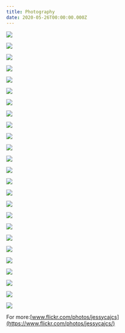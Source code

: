 ```yaml
---
title: Photography
date: 2020-05-26T00:00:00.000Z
---
```

<div class="img-row pad-bottom">

![](https://ucarecdn.com/14ed26a3-3fcd-4ca4-8e01-a7ae4f85b0fe/)

![](https://ucarecdn.com/ccf105c4-92de-47e1-9650-450c5a29e5d0/)

</div>

![](https://ucarecdn.com/4dc03f7a-a07c-4ffc-bbcf-bccabd50aa1a/)

![](https://ucarecdn.com/30e60010-ec86-40fd-aec1-0adfb5e040f8/)

<div class="img-row">

![](https://ucarecdn.com/91ec4bf1-7c6b-4a58-905a-e8bf54482368/)

![](https://ucarecdn.com/9fcd14a6-8cc6-4c39-a844-30854e93ca9e/)

</div>

![](https://ucarecdn.com/48a8b99a-2eff-4b2f-8742-0cc1e377be9f/)

<div class="img-row">

![](https://ucarecdn.com/ecd3fd17-5db4-432f-858e-b60e068e8a92/)

![](https://ucarecdn.com/f479697b-6283-453b-a3a4-8fdf0d9e1f37/)

</div>

<div class="img-row">

![](https://ucarecdn.com/f0f46796-4483-462f-aa65-788a977f3134/)

![](https://ucarecdn.com/4d1bf245-47ed-4695-9e9f-0aeaf3e37b32/)

![](https://ucarecdn.com/eb489a11-ca19-4459-bc54-cf3a9ce361a8/)

</div>

<div class="img-row">

![](https://ucarecdn.com/f670ec05-f33d-49bf-ad31-12c65ab317d4/)

![](https://ucarecdn.com/b6107bff-359e-4a96-a757-c8966bcc2900/)

</div>

<div class="img-row">

![](https://ucarecdn.com/518e14bc-b7c9-44c1-8e7e-c1c52701abc3/)

![](https://ucarecdn.com/46aec8f4-a67c-47c8-bb75-41abde3b576c/)

</div>

![](https://ucarecdn.com/9800435e-0cad-4a62-8c7f-22ccb7d1f652/)

<div class="img-row">

![](https://ucarecdn.com/65577a29-9bb1-434f-b5b0-c5b1527705b6/)

![](https://ucarecdn.com/969047b2-f0fb-412e-a218-3bb860403bcb/)

</div>

<div class="img-row">

![](https://ucarecdn.com/ac327c57-5b92-404e-a1c1-0a2fc798d263/)

![](https://ucarecdn.com/bb296d02-09dd-4eed-b98f-4e8f292c9b91/)

</div>

![](https://ucarecdn.com/51788286-d47e-463d-a8eb-462e80614b08/)

<div class="img-row">

![](https://ucarecdn.com/bff723ee-45c6-4a58-bc67-219e6680c244/)

![](https://ucarecdn.com/aec4bce4-0f38-4899-89bc-b7c8a034874f/)

</div>

![](https://ucarecdn.com/aff4fe7f-6ffa-4e4c-83be-0adc47c00cb9/)

For more:[www.flickr.com/photos/jessycajcs](https://www.flickr.com/photos/jessycajcs/)